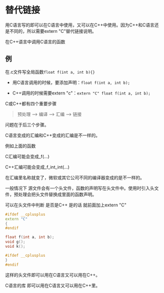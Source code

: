 # 替代链接

用C语言写的即可以在C语言中使用，又可以在C++中使用。因为C++和C语言还是不同的，所以需要extern "C"替代链接说明。

在C++语言中调用C语言的函数

## 例

在.c文件写全局函数`float f(int a, int b){}`

- 用C语言调用的时候，要添加声明：`float f(int a, int b);`

- C++调用的时候需要extern "c"：`extern "C" float f(int a, int b);`

C或C++都有四个重要步骤

> 预处理 —> 编译 —> 汇编 —> 链接

问题在于后三个步骤。

C语言变成的汇编和C++变成的汇编是不一样的。

例如上面的函数

C汇编可能会变成_f(...)

C++汇编可能会变成_f_int_int(...)

在汇编里名称就变了，微软或其它公司不同的编译器变成的是不一样的。

一般情况下 源文件会有一个头文件，函数的声明写在头文件中。使用时引入头文件，预处理会把头文件替换成里面的函数声明。

可以在头文件中判断 是否是C++ 是的话 就前面加上extern "C"

```c++
#ifdef __cplusplus
extern "C"
{
#endif

float f(int a, int b);
void g();
void k();

#ifdef __cplusplus
}
#endif
```

这样的头文件即可以用在C语言又可以用在C++。

C语言的库 即可以用在C语言又可以用在C++里。